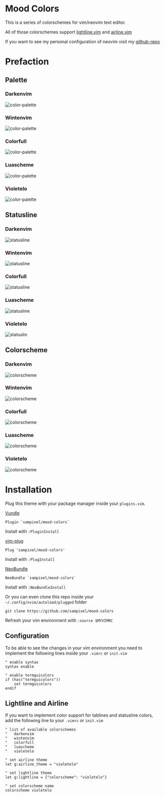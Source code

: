 # Mood Colors

This is a series of colorschemes for vim/neovim text editor.

All of those colorschemes support [lightline.vim](https://github.com/itchyny/lightline.vim) and [airline.vim](https://github.com/vim-airline/vim-airline)

If you want to see my personal configuration of neovim visit my [github-repo](https://github.com/sampixel/nvim)

# Prefaction


## Palette

### Darkenvim

![color-palette](/images/darkenvim-palette.png)

### Wintenvim

![color-palette](/images/wintenvim-palette.png)

### Colorfull

![color-palette](/images/colorfull-palette.png)

### Luascheme

![color-palette](/images/luascheme-palette.png)

### Violetelo

![color-palette](/images/violetelo-palette.png)


## Statusline

### Darkenvim

![statusline](/images/darkenvim-statusline.png)

### Wintenvim

![statusline](/images/wintenvim-statusline.png)

### Colorfull

![statusline](/images/colorfull-statusline.png)

### Luascheme

![statusline](/images/luascheme-statusline.png)

### Violetelo

![statuslin](/images/violetelo-statusline.png)


## Colorscheme

### Darkenvim

![colorscheme](/images/darkenvim-colorscheme.png)

### Wintenvim

![colorscheme](/images/wintenvim-colorscheme.png)

### Colorfull

![colorscheme](/images/colorfull-colorscheme.png)

### Luascheme

![colorscheme](/images/luascheme-colorscheme.png)

### Violetelo

![colorscheme](/images/violetelo-colorscheme.png)


# Installation

Plug this theme with your package manager inside your `plugins.vim`.

[Vundle](https://github.com/VundleVim/Vundle.vim)

    Plugin `sampixel/mood-colors`

Install with `:PluginInstall`

[vim-plug](https://github.com/junegunn/vim-plug)

    Plug 'sampixel/mood-colors'

Install with `:PlugInstall`

[NeoBundle](https://github.com/Shougo/neobundle.vim)

    NeoBundle `sampixel/mood-colors`

Install with `:NeoBundleInstall`

Or you can even clone this repo inside your `~/.config/nvim/autoload/plugged` folder

    git clone https://github.com/sampixel/mood-colors

Refresh your vim environment with `:source $MYVIMRC`


## Configuration

To be able to see the changes in your vim environment you need to implement the following lines inside your `.vimrc` or `init.vim`
```vim
" enable syntax
syntax enable

" enable termguicolors
if (has("termguicolors"))
    set termguicolors
endif
```

## Lightline and Airline

If you want to implement color support for tablines and statusline colors, add the following line to your `.vimrc` or `init.vim`
```vim
" list of available colorschemes
"   darkenvim
"   wintenvim
"   colorfull
"   luascheme
"   violetelo

" set airline theme
let g:airline_theme = "violetelo"

" set lightline theme
let g:lightline = {"colorscheme": "violetelo"}

" set colorscheme name
colorscheme violetelo
```
